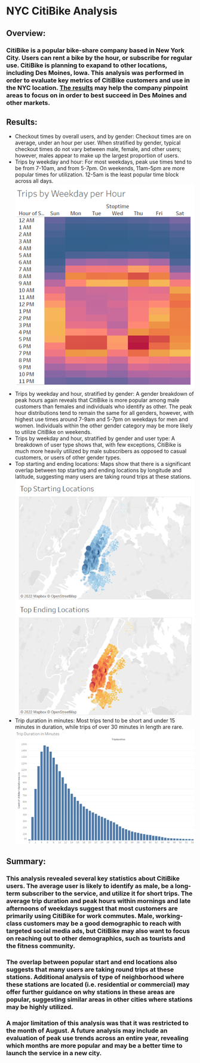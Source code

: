 # NYC CitiBike Analysis 

## Overview:
### CitiBike is  a popular bike-share company based in New York City. Users can rent a bike by the hour, or subscribe for regular use. CitiBike is planning to exapand to other locations, including Des Moines, Iowa. This analysis was performed in order to evaluate key metrics of CitiBike customers and use in the NYC location. [The results](https://public.tableau.com/app/profile/elissewright/viz/NYC_CitiBike_Challenge_16717421039640/CitiBikeKeyMetrics?publish=yes) may help the company pinpoint areas to focus on in order to best succeed in Des Moines and other markets. 

## Results:
* Checkout times by overall users, and by gender: Checkout times are on average, under an hour per user. When stratified by gender, typical checkout times do not vary between male, female, and other users; however, males appear to make up the largest proportion of users. 
* Trips by weekday and hour: For most weekdays, peak use times tend to be from 7-10am, and from 5-7pm. On weekends, 11am-5pm are more popular times for utilization. 12-5am is the least popular time block across all days. 
![Peak Hours](https://github.com/elissewright/bikesharing/blob/main/images/top_times.png)
* Trips by weekday and hour, stratified by gender: A gender breakdown of peak hours again reveals that CitiBike is more popular among male customers than females and individuals who identify as other. The peak hour distributions tend to remain the same for all genders, however, with highest use times around 7-9am and 5-7pm on weekdays for men and women. Individuals within the other gender category may be more likely to utilize CitiBike on weekends.  
* Trips by weekday and hour, stratified by gender and user type: A breakdown of user type shows that, with few exceptions, CitiBike is much more heavily utilized by male subscribers as opposed to casual customers, or users of other gender types.  
* Top starting and ending locations: Maps show that there is a significant overlap between top starting and ending locations by longitude and latitude, suggesting many users are taking round trips at these stations. 
![Top Trip Locations](https://github.com/elissewright/bikesharing/blob/main/images/top_locations.png)
* Trip duration in minutes: Most trips tend to be short and under 15 minutes in duration, while trips of over 30 minutes in length are rare. 
![Typical Trip Duration](https://github.com/elissewright/bikesharing/blob/main/images/trip_duration.png)

## Summary: 
### This analysis revealed several key statistics about CitiBike users. The average user is likely to identify as male, be a long-term subscriber to the service, and utilize it for short trips. The average trip duration and peak hours within mornings and late afternoons of weekdays suggest that most customers are primarily using CitiBike for work commutes. Male, working-class customers may be a good demographic to reach with targeted social media ads, but CitiBike may also want to focus on reaching out to other demographics, such as tourists and the fitness community. 
### The overlap between popular start and end locations also suggests that many users are taking round trips at these stations. Additional analysis of type of neighborhood where these stations are located (i.e. residential or commercial) may offer further guidance on why stations in these areas are popular, suggesting similar areas in other cities where stations may be highly utilized. 
### A major limitation of this analysis was that it was restricted to the month of August. A future analysis may include an evaluation of peak use trends across an entire year, revealing which months are more popular and may be a better time to launch the service in a new city. 
